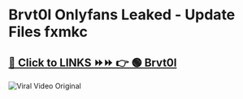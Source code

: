 
 # Brvt0l Onlyfans Leaked - Update Files fxmkc

## <h2><a href="https://clipsfans.com/Brvt0l&ref=git">🔗 Click to LINKS ⏩⏩ 👉 🟢 Brvt0l </a></h2>

<a href="https://clipsfans.com/Brvt0l&ref=git" rel="nofollow" data-target="animated-image.originalLink"><img src="https://i.ibb.co.com/xMMVF88/686577567.gif" alt="Viral Video Original" style="max-width: 100%; display: inline-block;" data-target="animated-image.originalImage"></a>

